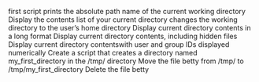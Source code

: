 first script prints the absolute path name of the current working directory
Display the contents list of your current directory
changes the working directory to the user’s home directory
Display current directory contents in a long format
Display current directory contents, including hidden files 
Display current directory contentswith user and group IDs displayed numerically
Create a script that creates a directory named my_first_directory in the /tmp/ directory
Move the file betty from /tmp/ to /tmp/my_first_directory
Delete the file betty
